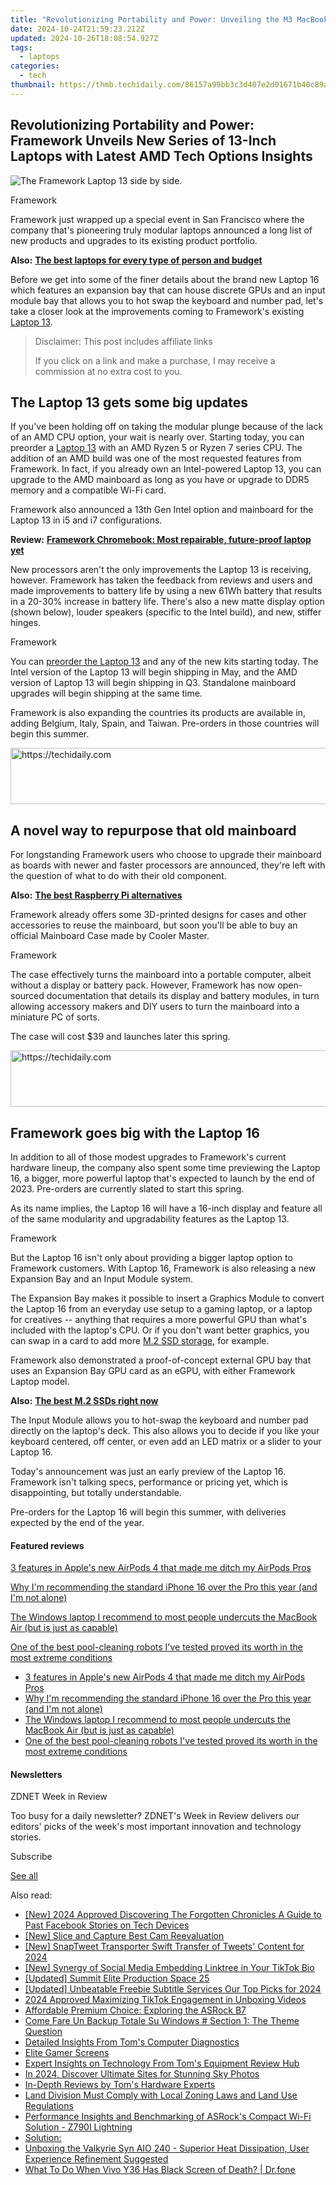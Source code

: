 ```yaml
---
title: "Revolutionizing Portability and Power: Unveiling the M3 MacBook Air with Apple's Intelligent Tech | ZDNET Reviews"
date: 2024-10-24T21:59:23.212Z
updated: 2024-10-26T18:08:54.927Z
tags:
  - laptops
categories:
  - tech
thumbnail: https://thmb.techidaily.com/86157a99bb3c3d407e2d01671b40c89a0f41350bbdad583faaa4770ea9855421.jpg
---
```


## Revolutionizing Portability and Power: Framework Unveils New Series of 13-Inch Laptops with Latest AMD Tech Options  Insights

![The Framework Laptop 13 side by side.](https://www.zdnet.com/a/img/resize/92c0774f0ff7ec8b590771890c069a475f0d015b/2023/03/23/7450bf5e-f826-4138-ac55-fccc95d36e7f/framework-laptop-13-side-by-side.jpg?auto=webp&width=1280)

Framework

Framework just wrapped up a special event in San Francisco where the company that's pioneering truly modular laptops announced a long list of new products and upgrades to its existing product portfolio. 

**Also:** [**The best laptops for every type of person and budget**](https://www.zdnet.com/article/best-laptop/)

Before we get into some of the finer details about the brand new Laptop 16 which features an expansion bay that can house discrete GPUs and an input module bay that allows you to hot swap the keyboard and number pad, let's take a closer look at the improvements coming to Framework's existing [Laptop 13](https://frame.work/laptop-12-gen-intel). 

>  Disclaimer: This post includes affiliate links
>
>  If you click on a link and make a purchase, I may receive a commission at no extra cost to you.
>

## The Laptop 13 gets some big updates

If you've been holding off on taking the modular plunge because of the lack of an AMD CPU option, your wait is nearly over. Starting today, you can preorder a [Laptop 13](https://frame.work/laptop-12-gen-intel) with an AMD Ryzen 5 or Ryzen 7 series CPU. The addition of an AMD build was one of the most requested features from Framework. In fact, if you already own an Intel-powered Laptop 13, you can upgrade to the AMD mainboard as long as you have or upgrade to DDR5 memory and a compatible Wi-Fi card. 

Framework also announced a 13th Gen Intel option and mainboard for the Laptop 13 in i5 and i7 configurations. 

**Review:** [**Framework Chromebook: Most repairable, future-proof laptop yet**](https://www.zdnet.com/article/framework-chromebook-review-the-most-repairable-future-proof-laptop-yet/)

New processors aren't the only improvements the Laptop 13 is receiving, however. Framework has taken the feedback from reviews and users and made improvements to battery life by using a new 61Wh battery that results in a 20-30% increase in battery life. There's also a new matte display option (shown below), louder speakers (specific to the Intel build), and new, stiffer hinges. 

Framework

You can [preorder the Laptop 13](https://frame.work/marketplace) and any of the new kits starting today. The Intel version of the Laptop 13 will begin shipping in May, and the AMD version of Laptop 13 will begin shipping in Q3\. Standalone mainboard upgrades will begin shipping at the same time. 

Framework is also expanding the countries its products are available in, adding Belgium, Italy, Spain, and Taiwan. Pre-orders in those countries will begin this summer. 

<!-- affiliate ads begin -->
<a href="https://appsumo.8odi.net/c/5597632/2151864/7443" target="_top" id="2151864">
  <img src="//a.impactradius-go.com/display-ad/7443-2151864" border="0" alt="https://techidaily.com" width="600" height="90"/>
</a>
<img height="0" width="0" src="https://appsumo.8odi.net/i/5597632/2151864/7443" style="position:absolute;visibility:hidden;" border="0" />
<!-- affiliate ads end -->

## A novel way to repurpose that old mainboard

For longstanding Framework users who choose to upgrade their mainboard as boards with newer and faster processors are announced, they're left with the question of what to do with their old component. 

**Also:** [**The best Raspberry Pi alternatives**](https://www.zdnet.com/article/best-raspberry-pi-alternative/)

Framework already offers some 3D-printed designs for cases and other accessories to reuse the mainboard, but soon you'll be able to buy an official Mainboard Case made by Cooler Master. 

Framework

The case effectively turns the mainboard into a portable computer, albeit without a display or battery pack. However, Framework has now open-sourced documentation that details its display and battery modules, in turn allowing accessory makers and DIY users to turn the mainboard into a miniature PC of sorts. 

The case will cost $39 and launches later this spring. 

<!-- affiliate ads begin -->
<a href="https://appsumo.8odi.net/c/5597632/2043638/7443" target="_top" id="2043638">
  <img src="//a.impactradius-go.com/display-ad/7443-2043638" border="0" alt="https://techidaily.com" width="728" height="90"/>
</a>
<img height="0" width="0" src="https://appsumo.8odi.net/i/5597632/2043638/7443" style="position:absolute;visibility:hidden;" border="0" />
<!-- affiliate ads end -->

## Framework goes big with the Laptop 16

In addition to all of those modest upgrades to Framework's current hardware lineup, the company also spent some time previewing the Laptop 16, a bigger, more powerful laptop that's expected to launch by the end of 2023\. Pre-orders are currently slated to start this spring. 

As its name implies, the Laptop 16 will have a 16-inch display and feature all of the same modularity and upgradability features as the Laptop 13\. 

Framework

But the Laptop 16 isn't only about providing a bigger laptop option to Framework customers. With Laptop 16, Framework is also releasing a new Expansion Bay and an Input Module system. 

The Expansion Bay makes it possible to insert a Graphics Module to convert the Laptop 16 from an everyday use setup to a gaming laptop, or a laptop for creatives -- anything that requires a more powerful GPU than what's included with the laptop's CPU. Or if you don't want better graphics, you can swap in a card to add more [M.2 SSD storage](https://www.zdnet.com/article/best-m2-ssd/), for example. 

Framework also demonstrated a proof-of-concept external GPU bay that uses an Expansion Bay GPU card as an eGPU, with either Framework Laptop model. 

**Also:** [**The best M.2 SSDs right now**](https://www.zdnet.com/article/best-m2-ssd/)

The Input Module allows you to hot-swap the keyboard and number pad directly on the laptop's deck. This also allows you to decide if you like your keyboard centered, off center, or even add an LED matrix or a slider to your Laptop 16\. 

Today's announcement was just an early preview of the Laptop 16\. Framework isn't talking specs, performance or pricing yet, which is disappointing, but totally understandable. 

Pre-orders for the Laptop 16 will begin this summer, with deliveries expected by the end of the year. 

#### Featured reviews

[3 features in Apple's new AirPods 4 that made me ditch my AirPods Pros](https://www.zdnet.com/article/3-features-in-apples-new-airpods-4-that-made-me-ditch-my-airpods-pros/ "3 features in Apple's new AirPods 4 that made me ditch my AirPods Pros")

[Why I'm recommending the standard iPhone 16 over the Pro this year (and I'm not alone)](https://www.zdnet.com/article/why-im-recommending-the-standard-iphone-16-over-the-pro-this-year-and-im-not-alone/ "Why I'm recommending the standard iPhone 16 over the Pro this year (and I'm not alone)")

[The Windows laptop I recommend to most people undercuts the MacBook Air (but is just as capable)](https://www.zdnet.com/article/the-windows-laptop-i-recommend-to-most-people-undercuts-the-macbook-air-but-is-just-as-capable/ "The Windows laptop I recommend to most people undercuts the MacBook Air (but is just as capable)")

[One of the best pool-cleaning robots I've tested proved its worth in the most extreme conditions](https://www.zdnet.com/article/one-of-the-best-pool-cleaning-robots-ive-tested-is-450-off-for-prime-day/ "One of the best pool-cleaning robots I've tested proved its worth in the most extreme conditions")

* [3 features in Apple's new AirPods 4 that made me ditch my AirPods Pros](https://www.zdnet.com/article/3-features-in-apples-new-airpods-4-that-made-me-ditch-my-airpods-pros/ "3 features in Apple's new AirPods 4 that made me ditch my AirPods Pros")
* [Why I'm recommending the standard iPhone 16 over the Pro this year (and I'm not alone)](https://www.zdnet.com/article/why-im-recommending-the-standard-iphone-16-over-the-pro-this-year-and-im-not-alone/ "Why I'm recommending the standard iPhone 16 over the Pro this year (and I'm not alone)")
* [The Windows laptop I recommend to most people undercuts the MacBook Air (but is just as capable)](https://www.zdnet.com/article/the-windows-laptop-i-recommend-to-most-people-undercuts-the-macbook-air-but-is-just-as-capable/ "The Windows laptop I recommend to most people undercuts the MacBook Air (but is just as capable)")
* [One of the best pool-cleaning robots I've tested proved its worth in the most extreme conditions](https://www.zdnet.com/article/one-of-the-best-pool-cleaning-robots-ive-tested-is-450-off-for-prime-day/ "One of the best pool-cleaning robots I've tested proved its worth in the most extreme conditions")

#### Newsletters

ZDNET Week in Review

Too busy for a daily newsletter? ZDNET's Week in Review delivers our editors' picks of the week's most important innovation and technology stories.

 Subscribe

[See all](https://www.zdnet.com/newsletters/)

<ins class="adsbygoogle"
     style="display:block"
     data-ad-format="autorelaxed"
     data-ad-client="ca-pub-7571918770474297"
     data-ad-slot="1223367746"></ins>

<ins class="adsbygoogle"
     style="display:block"
     data-ad-client="ca-pub-7571918770474297"
     data-ad-slot="8358498916"
     data-ad-format="auto"
     data-full-width-responsive="true"></ins>

<span class="atpl-alsoreadstyle">Also read:</span>
<div><ul>
<li><a href="https://facebook-video-content.techidaily.com/new-2024-approved-discovering-the-forgotten-chronicles-a-guide-to-past-facebook-stories-on-tech-devices/"><u>[New] 2024 Approved Discovering The Forgotten Chronicles A Guide to Past Facebook Stories on Tech Devices</u></a></li>
<li><a href="https://digital-screen-recording.techidaily.com/new-slice-and-capture-best-cam-reevaluation/"><u>[New] Slice and Capture Best Cam Reevaluation</u></a></li>
<li><a href="https://twitter-videos.techidaily.com/new-snaptweet-transporter-swift-transfer-of-tweets-content-for-2024/"><u>[New] SnapTweet Transporter Swift Transfer of Tweets' Content for 2024</u></a></li>
<li><a href="https://some-skills.techidaily.com/new-synergy-of-social-media-embedding-linktree-in-your-tiktok-bio/"><u>[New] Synergy of Social Media Embedding Linktree in Your TikTok Bio</u></a></li>
<li><a href="https://some-skills.techidaily.com/updated-summit-elite-production-space-25/"><u>[Updated] Summit Elite Production Space 25</u></a></li>
<li><a href="https://fox-blue.techidaily.com/updated-unbeatable-freebie-subtitle-services-our-top-picks-for-2024/"><u>[Updated] Unbeatable Freebie Subtitle Services Our Top Picks for 2024</u></a></li>
<li><a href="https://extra-skills.techidaily.com/2024-approved-maximizing-tiktok-engagement-in-unboxing-videos/"><u>2024 Approved Maximizing TikTok Engagement in Unboxing Videos</u></a></li>
<li><a href="https://hardware-reviews.techidaily.com/affordable-premium-choice-exploring-the-asrock-b7/"><u>Affordable Premium Choice: Exploring the ASRock B7</u></a></li>
<li><a href="https://win-online.techidaily.com/come-fare-un-backup-totale-su-windows-section-1-the-theme-question/"><u>Come Fare Un Backup Totale Su Windows # Section 1: The Theme Question</u></a></li>
<li><a href="https://hardware-reviews.techidaily.com/detailed-insights-from-toms-computer-diagnostics/"><u>Detailed Insights From Tom's Computer Diagnostics</u></a></li>
<li><a href="https://hardware-reviews.techidaily.com/elite-gamer-screens/"><u>Elite Gamer Screens</u></a></li>
<li><a href="https://hardware-reviews.techidaily.com/expert-insights-on-technology-from-toms-equipment-review-hub/"><u>Expert Insights on Technology From Tom's Equipment Review Hub</u></a></li>
<li><a href="https://fox-glue.techidaily.com/in-2024-discover-ultimate-sites-for-stunning-sky-photos/"><u>In 2024, Discover Ultimate Sites for Stunning Sky Photos</u></a></li>
<li><a href="https://hardware-reviews.techidaily.com/in-depth-reviews-by-toms-hardware-experts/"><u>In-Depth Reviews by Tom's Hardware Experts</u></a></li>
<li><a href="https://hardware-reviews.techidaily.com/1723341757274-land-division-must-comply-with-local-zoning-laws-and-land-use-regulations/"><u>Land Division Must Comply with Local Zoning Laws and Land Use Regulations</u></a></li>
<li><a href="https://hardware-reviews.techidaily.com/performance-insights-and-benchmarking-of-asrocks-compact-wi-fi-solution-z790i-lightning/"><u>Performance Insights and Benchmarking of ASRock's Compact Wi-Fi Solution - Z790I Lightning</u></a></li>
<li><a href="https://hardware-reviews.techidaily.com/1723341722803-solution/"><u>Solution:</u></a></li>
<li><a href="https://hardware-reviews.techidaily.com/unboxing-the-valkyrie-syn-aio-240-superior-heat-dissipation-user-experience-refinement-suggested/"><u>Unboxing the Valkyrie Syn AIO 240 - Superior Heat Dissipation, User Experience Refinement Suggested</u></a></li>
<li><a href="https://howto.techidaily.com/what-to-do-when-vivo-y36-has-black-screen-of-death-drfone-by-drfone-fix-android-problems-fix-android-problems/"><u>What To Do When Vivo Y36 Has Black Screen of Death? | Dr.fone</u></a></li>
</ul></div>


